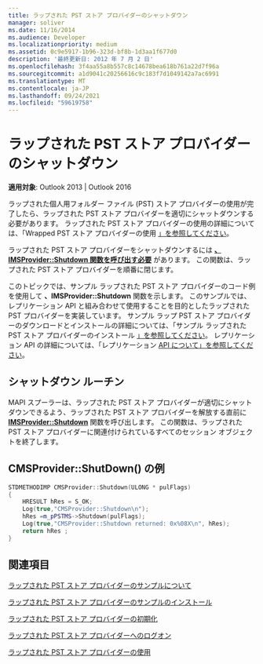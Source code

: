```yaml
---
title: ラップされた PST ストア プロバイダーのシャットダウン
manager: soliver
ms.date: 11/16/2014
ms.audience: Developer
ms.localizationpriority: medium
ms.assetid: 0c9e5917-1b96-323d-bf8b-1d3aa1f677d0
description: '最終更新日: 2012 年 7 月 2 日'
ms.openlocfilehash: 3f4aa55a8b557c8c14678bea618b761a22d7f96a
ms.sourcegitcommit: a1d9041c20256616c9c183f7d1049142a7ac6991
ms.translationtype: MT
ms.contentlocale: ja-JP
ms.lasthandoff: 09/24/2021
ms.locfileid: "59619758"
---
```

# <a name="shutting-down-a-wrapped-pst-store-provider"></a>ラップされた PST ストア プロバイダーのシャットダウン

 
  
**適用対象**: Outlook 2013 | Outlook 2016 
  
ラップされた個人用フォルダー ファイル (PST) ストア プロバイダーの使用が完了したら、ラップされた PST ストア プロバイダーを適切にシャットダウンする必要があります。 ラップされた PST ストア プロバイダーの使用の詳細については、「Wrapped PST ストア プロバイダーの使用 [」を参照してください](using-a-wrapped-pst-store-provider.md)。
  
ラップされた PST ストア プロバイダーをシャットダウンするには **[、IMSProvider::Shutdown 関数を呼び出す必要](imsprovider-shutdown.md)** があります。 この関数は、ラップされた PST ストア プロバイダーを順番に閉じます。 
  
このトピックでは、サンプル ラップされた PST ストア プロバイダーのコード例を使用して **、IMSProvider::Shutdown** 関数を示します。 このサンプルでは、レプリケーション API と組み合わせて使用することを目的としたラップされた PST プロバイダーを実装しています。 サンプル ラップ PST ストア プロバイダーのダウンロードとインストールの詳細については、「サンプル ラップされた PST ストア プロバイダーのインストール [」を参照してください](installing-the-sample-wrapped-pst-store-provider.md)。 レプリケーション API の詳細については、「レプリケーション [API について」を参照してください](about-the-replication-api.md)。
  
## <a name="shut-down-routine"></a>シャットダウン ルーチン

MAPI スプーラーは、ラップされた PST ストア プロバイダーが適切にシャットダウンできるよう、ラップされた PST ストア プロバイダーを解放する直前に **[IMSProvider::Shutdown](imsprovider-shutdown.md)** 関数を呼び出します。 この関数は、ラップされた PST ストア プロバイダーに関連付けられているすべてのセッション オブジェクトを終了します。 
  
## <a name="cmsprovidershutdown-example"></a>CMSProvider::ShutDown() の例

```cpp
STDMETHODIMP CMSProvider::Shutdown(ULONG * pulFlags) 
{ 
    HRESULT hRes = S_OK; 
    Log(true,"CMSProvider::Shutdown\n"); 
    hRes =m_pPSTMS->Shutdown(pulFlags); 
    Log(true,"CMSProvider::Shutdown returned: 0x%08X\n", hRes); 
    return hRes ;  
}
```

## <a name="see-also"></a>関連項目



[ラップされた PST ストア プロバイダーのサンプルについて](about-the-sample-wrapped-pst-store-provider.md)
  
[ラップされた PST ストア プロバイダーのサンプルのインストール](installing-the-sample-wrapped-pst-store-provider.md)
  
[ラップされた PST ストア プロバイダーの初期化](initializing-a-wrapped-pst-store-provider.md)
  
[ラップされた PST ストア プロバイダーへのログオン](logging-on-to-a-wrapped-pst-store-provider.md)
  
[ラップされた PST ストア プロバイダーの使用](using-a-wrapped-pst-store-provider.md)

